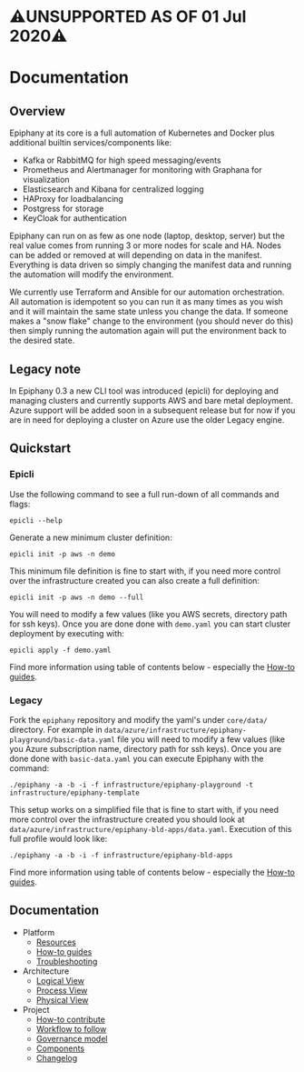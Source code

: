 # ⚠️UNSUPPORTED AS OF 01 Jul 2020⚠️

# Documentation

## Overview

Epiphany at its core is a full automation of Kubernetes and Docker plus additional builtin services/components like:

- Kafka or RabbitMQ for high speed messaging/events
- Prometheus and Alertmanager for monitoring with Graphana for visualization
- Elasticsearch and Kibana for centralized logging
- HAProxy for loadbalancing
- Postgress for storage
- KeyCloak for authentication

Epiphany can run on as few as one node (laptop, desktop, server) but the real value comes from running 3 or more nodes for scale and HA. Nodes can be added or removed at will depending on data in the manifest. Everything is data driven so simply changing the manifest data and running the automation will modify the environment.

We currently use Terraform and Ansible for our automation orchestration. All automation is idempotent so you can run it as many times as you wish and it will maintain the same state unless you change the data. If someone makes a "snow flake" change to the environment (you should never do this) then simply running the automation again will put the environment back to the desired state.

## Legacy note

In Epiphany 0.3 a new CLI tool was introduced (epicli) for deploying and managing clusters and currently supports AWS and bare metal deployment. Azure support will be added soon in a subsequent release but for now if you are in need for deploying a cluster on Azure use the older Legacy engine.

## Quickstart

### Epicli

Use the following command to see a full run-down of all commands and flags:

```shell
epicli --help
```

Generate a new minimum cluster definition:

```shell
epicli init -p aws -n demo
```

This minimum file definition is fine to start with, if you need more control over the infrastructure created you can also create a full definition:

```shell
epicli init -p aws -n demo --full
```

You will need to modify a few values (like you AWS secrets, directory path for ssh keys). Once you are done done with `demo.yaml` you can start cluster deployment by executing with:

```shell
epicli apply -f demo.yaml
```

Find more information using table of contents below - especially the [How-to guides](docs/home/HOWTO.md).

### Legacy

Fork the `epiphany` repository and modify the yaml's under `core/data/` directory. For example in `data/azure/infrastructure/epiphany-playground/basic-data.yaml` file you will need to modify a few values (like you Azure subscription name, directory path for ssh keys). Once you are done done with `basic-data.yaml` you can execute Epiphany with the command:

```shell
./epiphany -a -b -i -f infrastructure/epiphany-playground -t infrastructure/epiphany-template
```

This setup works on a simplified file that is fine to start with, if you need more control over the infrastructure created you should look at `data/azure/infrastructure/epiphany-bld-apps/data.yaml`.
Execution of this full profile would look like:

```shell
./epiphany -a -b -i -f infrastructure/epiphany-bld-apps
```

Find more information using table of contents below - especially the [How-to guides](docs/home/HOWTO.md).

## Documentation

<!-- TOC -->

- Platform
  - [Resources](docs/home/RESOURCES.md)
  - [How-to guides](docs/home/HOWTO.md)
  - [Troubleshooting](docs/home/TROUBLESHOOTING.md)
- Architecture
  - [Logical View](docs/architecture/logical-view.md)
  - [Process View](docs/architecture/process-view.md)
  - [Physical View](docs/architecture/physical-view.md)
- Project
  - [How-to contribute](docs/home/CONTRIBUTING.md)
  - [Workflow to follow](docs/home/GITWORKFLOW.md)
  - [Governance model](docs/home/GOVERNANCE.md)
  - [Components](docs/home/COMPONENTS.md)
  - [Changelog](CHANGELOG.md)

<!-- TOC -->
